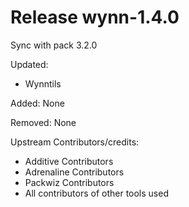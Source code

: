 # Release wynn-1.4.0

Sync with pack 3.2.0

Updated:
- Wynntils

Added:
None

Removed:
None

Upstream Contributors/credits:
- Additive Contributors
- Adrenaline Contributors
- Packwiz Contributors
- All contributors of other tools used

